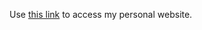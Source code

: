 Use <a href="https://soroushesnaashari.github.io" target="_blank">this link</a> to access my personal website.
